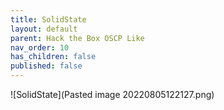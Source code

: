 ```yaml
---
title: SolidState
layout: default
parent: Hack the Box OSCP Like
nav_order: 10
has_children: false
published: false
---
```

![SolidState](Pasted image 20220805122127.png)

